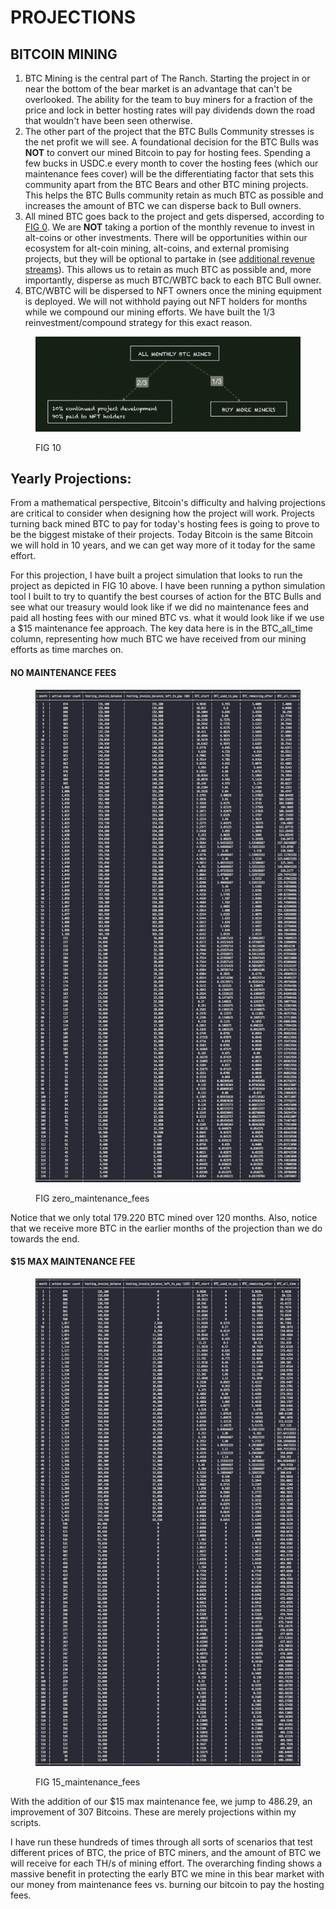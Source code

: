 # PROJECTIONS

## BITCOIN MINING&#x20;

1. BTC Mining is the central part of The Ranch. Starting the project in or near the bottom of the bear market is an advantage that can't be overlooked.  The ability for the team to buy miners for a fraction of the price and lock in better hosting rates will pay dividends down the road that wouldn't have been seen otherwise.
2. The other part of the project that the BTC Bulls Community stresses is the net profit we will see. A foundational decision for the BTC Bulls was **NOT** to convert our mined Bitcoin to pay for hosting fees. Spending a few bucks in USDC.e every month to cover the hosting fees (which our maintenance fees cover) will be the differentiating factor that sets this community apart from the BTC Bears and other BTC mining projects. This helps the BTC Bulls community retain as much BTC as possible and increases the amount of BTC we can disperse back to Bull owners. &#x20;
3. All mined BTC goes back to the project and gets dispersed, according to [FIG 0](../#monthly-btc-mining-rewards). We are **NOT** taking a portion of the monthly revenue to invest in alt-coins or other investments. There will be opportunities within our ecosystem for alt-coin mining, alt-coins, and external promising projects, but they will be optional to partake in (see [additional revenue streams](../#additional-revenue-streams)). This allows us to retain as much BTC as possible and, more importantly, disperse as much BTC/WBTC back to each BTC Bull owner.&#x20;
4. BTC/WBTC will be dispersed to NFT owners once the mining equipment is deployed. We will not withhold paying out NFT holders for months while we compound our mining efforts. We have built the 1/3 reinvestment/compound strategy for this exact reason.&#x20;

<figure><img src="../../../../.gitbook/assets/image (5).png" alt=""><figcaption><p>FIG 10</p></figcaption></figure>



## Yearly Projections:&#x20;

From a mathematical perspective, Bitcoin's difficulty and halving projections are critical to consider when designing how the project will work. Projects turning back mined BTC to pay for today's hosting fees is going to prove to be the biggest mistake of their projects.  Today Bitcoin is the same Bitcoin we will hold in 10 years, and we can get way more of it today for the same effort.&#x20;

For this projection, I have built a project simulation that looks to run the project as depicted in FIG 10 above. I have been running a python simulation tool I built to try to quantify the best courses of action for the BTC Bulls and see what our treasury would look like if we did no maintenance fees and paid all hosting fees with our mined BTC vs. what it would look like if we use a $15 maintenance fee approach. The key data here is in the BTC\_all\_time column, representing how much BTC we have received from our mining efforts as time marches on.&#x20;

#### NO MAINTENANCE FEES&#x20;

<figure><img src="../../../../.gitbook/assets/image (2) (4).png" alt=""><figcaption><p>FIG zero_maintenance_fees</p></figcaption></figure>

Notice that we only total 179.220 BTC mined over 120 months. Also, notice that we receive more BTC in the earlier months of the projection than we do towards the end. &#x20;



#### $15 MAX MAINTENANCE FEE

<figure><img src="../../../../.gitbook/assets/image (2) (4) (1).png" alt=""><figcaption><p>FIG 15_maintenance_fees</p></figcaption></figure>

With the addition of our $15 max maintenance fee, we jump to 486.29, an improvement of 307 Bitcoins. These are merely projections within my scripts.&#x20;

I have run these hundreds of times through all sorts of scenarios that test different prices of BTC, the price of BTC miners, and the amount of BTC we will receive for each TH/s of mining effort. The overarching finding shows a massive benefit in protecting the early BTC we mine in this bear market with our money from maintenance fees vs. burning our bitcoin to pay the hosting fees. &#x20;
